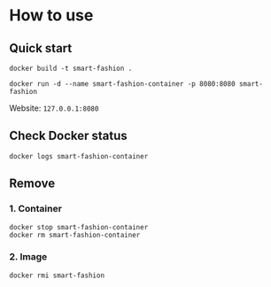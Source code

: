 # How to use

## Quick start
```
docker build -t smart-fashion .

docker run -d --name smart-fashion-container -p 8080:8080 smart-fashion
```

Website: `127.0.0.1:8080`
## Check Docker status
```
docker logs smart-fashion-container
```

## Remove
### 1. Container
```
docker stop smart-fashion-container
docker rm smart-fashion-container
```

### 2. Image
```
docker rmi smart-fashion
```
